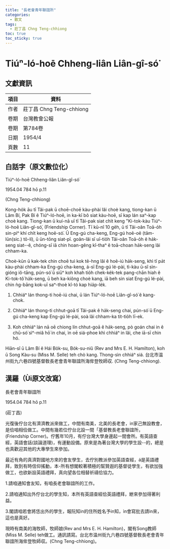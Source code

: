 ```yaml
---
title: "長老會青年聯誼所"
categories:
  - 散文
tags:
  - 莊丁昌 Chng Teng-chhiong
toc: true
toc_sticky: true
---
```


# Tiúⁿ-ló-hoē Chheng-liân Liân-gî-só͘

## 文獻資訊

| 項目 | 資料 |
|---|---|
| 作者 | 莊丁昌 Chng Teng-chhiong |
| 卷期 | 台灣教會公報 |
| 卷期 | 第784卷 |
| 日期 | 1954/4 |
| 頁數 | 11 |

## 白話字（原文數位化）

Tiúⁿ-ló-hoē Chheng-liân Liân-gî-só͘

1954.04 784 hō p.11

(Chng Teng-chhiong)

Kong-ho̍k āu tī Tâi-pak ū choē-choē kàu-phài lâi choè kang, tiong-kan ū Lâm Bí, Pak Bí ê Tiúⁿ-ló-hoē, in ka-kī bô siat kàu-hoē, sī kap lán saⁿ-kap choè kang. Tiong-kan ū kuí-nā uī tī Tâi-pak siat chi̍t keng "Ki-tok-kàu Tiúⁿ-ló-hoē Liân-gî-só͘, (Friendship Corner). Tī kū-nî 10 ge̍h, ū tī Tâi-oân Toā-o̍h sin-piⁿ khí chi̍t keng hoē-só͘. Ū Eng-gú cha-keng, Eng-gú hoē-oē (tām-lūn(sic.) tō-lí), ū ūn-tōng siat-pī. goân-lâi sī uī-tio̍h Tâi-oân Toā-o̍h ê ha̍k-seng siat--ê, chóng-sī iā chin hoan-gêng kî-thaⁿ ê toā-choan ha̍k-seng lâi chham-ka.

Choè-kūn ū kak-tek chin choē tuì kok tē-hng lâi ê hoē-iú ha̍k-seng, khì tī pa̍t kàu-phài chham-ka Eng-gú cha-keng, á-sī Eng-gú lé-pài, tì-kàu ū-sî sìn-gióng iô-tāng, pún-só͘ ū siūⁿ koh khah tio̍h chek-ke̍k-tek pang-chān hiah ê Ki-tok-tô͘ ha̍k-seng, ū beh ka-kiông choè kang, iā beh sin siat Eng-gú lé-pài, chin ǹg-bāng kok-uī saⁿ-thoè kî-tó kap hia̍p-le̍k.

1. Chhiáⁿ lán thong-ti hoē-iú chai, ū lán Tiúⁿ-ló-hoē Liân-gî-só͘ ê kang-chok.

2. Chhiáⁿ lán thong-ti chhut-goā tī Tâi-pak ê ha̍k-seng chai, pún-só͘ ū Eng-gú cha-keng kap Eng-gú lé-pài, soà lâi chham-ka tit-tio̍h lī-ek.

3. Koh chhiáⁿ lán nā oē chiong lín chhut-goā ê ha̍k-seng, pò goán chai in ê chū-só͘ sìⁿ-miâ hō͘ in chai, ìn oē siá-phoe khì chhiáⁿ in lâi, che iā-sī chin hó.

Hiān-sî ū Lâm Bí ê Hái Bo̍k-su, Bo̍k-su-niû (Rev and Mrs E. H. Hamilton), koh ū Song Kàu-su (Miss M. Selle) teh chò kang. Thong-sìn chhiáⁿ siá. 台北市温州街九六巷四號基督敎長老會青年聯誼所海侔登牧師収. (Chng Teng-chhiong).

## 漢羅（Ùi原文改寫）

長老會青年聯誼所

1954.04 784 hō p.11

(莊丁昌)

光復後佇台北有濟濟教派來做工，中間有南美，北美的長老會，in家己無設教會，是佮咱相佮做工。中間有幾若位佇台北設一間「基督教長老會聯誼所，(Friendship Corner)。佇舊年10月，有佇台灣大學身邊起一間會所。有英語查經，英語會話(談論道理)，有運動設備。原來是為著台灣大學的學生設--的，總是也真歡迎其他的大專學生來參加。

最近有角的真濟對國地方來的會友學生，去佇別教派參加英語查經，á是英語禮拜，致到有時信仰搖動，本-所有想閣較著積極的幫贊遐的基督徒學生，有欲加強做工，也欲新設英語禮拜，真向望各位相替祈禱佮協力。

1.請咱通知會友知，有咱長老會聯誼所的工作。

2.請咱通知出外佇台北的學生知，本所有英語查經佮英語禮拜，紲來參加得著利益。

3.閣請咱若會將恁出外的學生，報阮知in的住所姓名予in知，ìn會寫批去請in來，這也是真好。

現時有南美的海牧師，牧師娘(Rev and Mrs E. H. Hamilton)，閣有Song教師(Miss M. Selle) teh做工。通訊請寫。台北市温州街九六巷四號基督敎長老會青年聯誼所海侔登牧師収。(Chng Teng-chhiong)。
